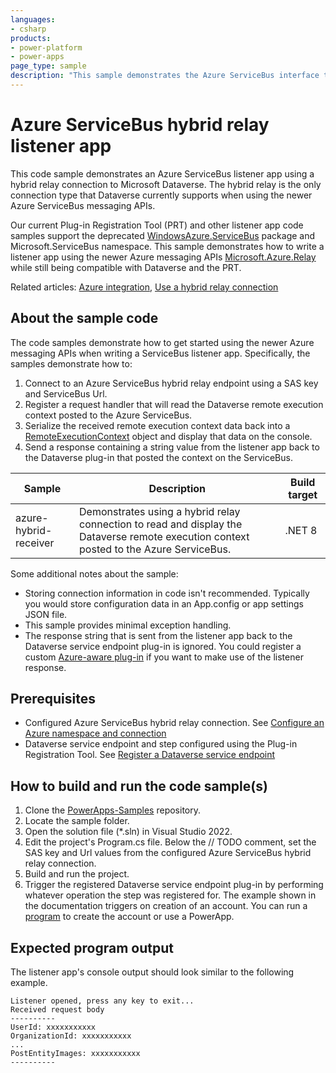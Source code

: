 ```yaml
---
languages:
- csharp
products:
- power-platform
- power-apps
page_type: sample
description: "This sample demonstrates the Azure ServiceBus interface to Dataverse."
---
```


# Azure ServiceBus hybrid relay listener app

This code sample demonstrates an Azure ServiceBus listener app using a hybrid relay connection to Microsoft Dataverse. The hybrid relay is the only connection type that Dataverse currently supports when using the newer Azure ServiceBus messaging APIs.

Our current Plug-in Registration Tool (PRT) and other listener app code samples support the deprecated [WindowsAzure.ServiceBus](https://www.nuget.org/packages/WindowsAzure.ServiceBus) package and Microsoft.ServiceBus namespace. This sample demonstrates how to write a listener app using the newer Azure messaging APIs [Microsoft.Azure.Relay](https://www.nuget.org/packages/Microsoft.Azure.Relay) while still being compatible with Dataverse and the PRT.

Related articles: [Azure integration](https://learn.microsoft.com/power-apps/developer/data-platform/azure-integration), [Use a hybrid relay connection](../Articles/azure-hybrid-relay-connection.md)

## About the sample code

The code samples demonstrate how to get started using the newer Azure messaging APIs when writing a ServiceBus listener app. Specifically, the samples demonstrate how to:

1. Connect to an Azure ServiceBus hybrid relay endpoint using a SAS key and ServiceBus Url.
1. Register a request handler that will read the Dataverse remote execution context posted to the Azure ServiceBus.
1. Serialize the received remote execution context data back into a [RemoteExecutionContext](https://learn.microsoft.com/dotnet/api/microsoft.xrm.sdk.remoteexecutioncontext) object and display that data on the console.
1. Send a response containing a string value from the listener app back to the Dataverse plug-in that posted the context on the ServiceBus.

|Sample|Description|Build target|
|---|---|---|
|azure-hybrid-receiver|Demonstrates using a hybrid relay connection to read and display the Dataverse remote execution context posted to the Azure ServiceBus.|.NET 8|

Some additional notes about the sample:

- Storing connection information in code isn't recommended. Typically you would store configuration data in an App.config or app settings JSON file.
- This sample provides minimal exception handling.
- The response string that is sent from the listener app back to the Dataverse service endpoint plug-in is ignored. You could register a custom [Azure-aware plug-in](https://learn.microsoft.com/power-apps/developer/data-platform/write-custom-azure-aware-plugin) if you want to make use of the listener response.

## Prerequisites

- Configured Azure ServiceBus hybrid relay connection. See [Configure an Azure namespace and connection](../Articles/azure-hybrid-relay-connection.md#configure-an-azure-namespace-and-connection)
- Dataverse service endpoint and step configured using the Plug-in Registration Tool. See [Register a Dataverse service endpoint](../Articles/azure-register-service-endpoint.md)

## How to build and run the code sample(s)

1. Clone the [PowerApps-Samples](https://github.com/microsoft/PowerApps-Samples) repository.
1. Locate the sample folder.
1. Open the solution file (*.sln) in Visual Studio 2022.
1. Edit the project's Program.cs file. Below the // TODO comment, set the SAS key and Url values from the configured Azure ServiceBus hybrid relay connection.
1. Build and run the project.
1. Trigger the registered Dataverse service endpoint plug-in by performing whatever operation the step was registered for. The example shown in the documentation triggers on creation of an account. You can run a [program](https://github.com/microsoft/PowerApps-Samples/blob/master/dataverse/orgsvc/C%23-NETCore/ServiceClient/CreateUpdateDelete/Program.cs) to create the account or use a PowerApp.

## Expected program output

The listener app's console output should look similar to the following example.

```console
Listener opened, press any key to exit...
Received request body
----------
UserId: xxxxxxxxxxx
OrganizationId: xxxxxxxxxxx
...
PostEntityImages: xxxxxxxxxxx
----------
```
